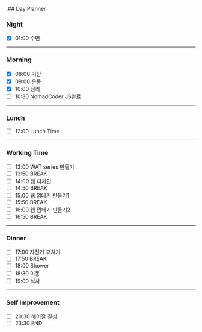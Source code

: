 ,## Day Planner

### Night
- [x] 01:00 수면
---
### Morning
- [x] 08:00 기상
- [x] 09:00 운동
- [x] 10:00 정리
- [ ] 10:30 NomadCoder JS완료
---
### Lunch
- [ ] 12:00 Lunch Time
---
### Working Time
- [ ] 13:00 WAT series 만들기
- [ ] 13:50 BREAK
- [ ] 14:00 웹 디자인
- [ ] 14:50 BREAK
- [ ] 15:00 웹 껍데기 만들기1
- [ ] 15:50 BREAK
- [ ] 16:00 웹 껍데기 만들기2
- [ ] 16:50 BREAK
---
### Dinner
- [ ] 17:00 자전거 고치기
- [ ] 17:50 BREAK
- [ ] 18:00 Shower
- [ ] 18:30 이동
- [ ] 19:00 식사
---
### Self Improvement
- [ ] 20:30 헤어질 결심
- [ ] 23:30 END